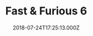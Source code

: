 ---
title: "Fast & Furious 6"
year: 2013
date: 2018-07-24T17:25:13.000Z
permalink: /almanac/movies/2018-07-24-fast-and-furious-6/index.html
rating: 3
tmdbid: 82992
---